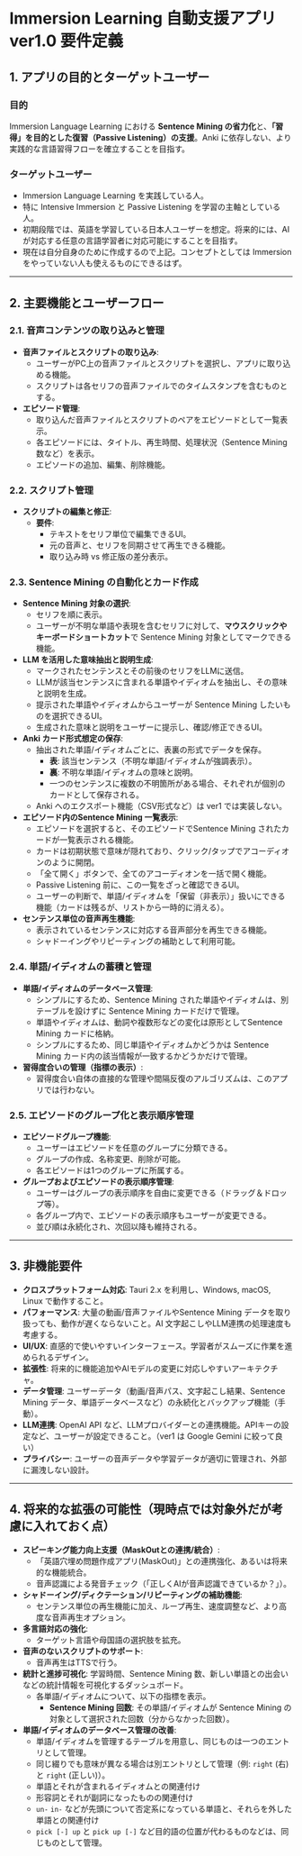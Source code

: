 # Immersion Learning 自動支援アプリ ver1.0 要件定義

## 1. アプリの目的とターゲットユーザー

### 目的

Immersion Language Learning における **Sentence Mining の省力化**と、**「習得」を目的とした復習（Passive Listening）の支援**。Anki に依存しない、より実践的な言語習得フローを確立することを目指す。

### ターゲットユーザー

* Immersion Language Learning を実践している人。
* 特に Intensive Immersion と Passive Listening を学習の主軸としている人。
* 初期段階では、英語を学習している日本人ユーザーを想定。将来的には、AI が対応する任意の言語学習者に対応可能にすることを目指す。
* 現在は自分自身のために作成するので上記。コンセプトとしては Immersion をやっていない人も使えるものにできるはず。

---

## 2. 主要機能とユーザーフロー

### 2.1. 音声コンテンツの取り込みと管理

* **音声ファイルとスクリプトの取り込み**:
    * ユーザーがPC上の音声ファイルとスクリプトを選択し、アプリに取り込める機能。
    * スクリプトは各セリフの音声ファイルでのタイムスタンプを含むものとする。
* **エピソード管理**:
    * 取り込んだ音声ファイルとスクリプトのペアをエピソードとして一覧表示。
    * 各エピソードには、タイトル、再生時間、処理状況（Sentence Mining 数など）を表示。
    * エピソードの追加、編集、削除機能。

### 2.2. スクリプト管理

* **スクリプトの編集と修正**:
    * **要件**:
        * テキストをセリフ単位で編集できるUI。
        * 元の音声と、セリフを同期させて再生できる機能。
        * 取り込み時 vs 修正版の差分表示。

### 2.3. Sentence Mining の自動化とカード作成

* **Sentence Mining 対象の選択**:
    * セリフを順に表示。
    * ユーザーが不明な単語や表現を含むセリフに対して、**マウスクリックやキーボードショートカット**で Sentence Mining 対象としてマークできる機能。
* **LLM を活用した意味抽出と説明生成**:
    * マークされたセンテンスとその前後のセリフをLLMに送信。
    * LLMが該当センテンスに含まれる単語やイディオムを抽出し、その意味と説明を生成。
    * 提示された単語やイディオムからユーザーが Sentence Mining したいものを選択できるUI。
    * 生成された意味と説明をユーザーに提示し、確認/修正できるUI。
* **Anki カード形式想定の保存**:
    * 抽出された単語/イディオムごとに、表裏の形式でデータを保存。
        * **表**: 該当センテンス（不明な単語/イディオムが強調表示）。
        * **裏**: 不明な単語/イディオムの意味と説明。
        * 一つのセンテンスに複数の不明箇所がある場合、それぞれが個別のカードとして保存される。
    * Anki へのエクスポート機能（CSV形式など）は ver1 では実装しない。
* **エピソード内のSentence Mining 一覧表示**:
    * エピソードを選択すると、そのエピソードでSentence Mining されたカードが一覧表示される機能。
    * カードは初期状態で意味が隠れており、クリック/タップでアコーディオンのように開閉。
    * 「全て開く」ボタンで、全てのアコーディオンを一括で開く機能。
    * Passive Listening 前に、この一覧をざっと確認できるUI。
    * ユーザーの判断で、単語/イディオムを「保留（非表示）」扱いにできる機能（カードは残るが、リストから一時的に消える）。
* **センテンス単位の音声再生機能**:
    * 表示されているセンテンスに対応する音声部分を再生できる機能。
    * シャドーイングやリピーティングの補助として利用可能。

### 2.4. 単語/イディオムの蓄積と管理

* **単語/イディオムのデータベース管理**:
    * シンプルにするため、Sentence Mining された単語やイディオムは、別テーブルを設けずに Sentence Mining カードだけで管理。
    * 単語やイディオムは、動詞や複数形などの変化は原形としてSentence Mining カードに格納。
    * シンプルにするため、同じ単語やイディオムかどうかは Sentence Mining カード内の該当情報が一致するかどうかだけで管理。
* **習得度合いの管理（指標の表示）**:
    * 習得度合い自体の直接的な管理や間隔反復のアルゴリズムは、このアプリでは行わない。

### 2.5. エピソードのグループ化と表示順序管理

* **エピソードグループ機能**:
    * ユーザーはエピソードを任意のグループに分類できる。
    * グループの作成、名称変更、削除が可能。
    * 各エピソードは1つのグループに所属する。
* **グループおよびエピソードの表示順序管理**:
    * ユーザーはグループの表示順序を自由に変更できる（ドラッグ＆ドロップ等）。
    * 各グループ内で、エピソードの表示順序もユーザーが変更できる。
    * 並び順は永続化され、次回以降も維持される。

---

## 3. 非機能要件

* **クロスプラットフォーム対応**: Tauri 2.x を利用し、Windows, macOS, Linux で動作すること。
* **パフォーマンス**: 大量の動画/音声ファイルやSentence Mining データを取り扱っても、動作が遅くならないこと。AI 文字起こしやLLM連携の処理速度も考慮する。
* **UI/UX**: 直感的で使いやすいインターフェース。学習者がスムーズに作業を進められるデザイン。
* **拡張性**: 将来的に機能追加やAIモデルの変更に対応しやすいアーキテクチャ。
* **データ管理**: ユーザーデータ（動画/音声パス、文字起こし結果、Sentence Mining データ、単語データベースなど）の永続化とバックアップ機能（手動）。
* **LLM連携**: OpenAI API など、LLMプロバイダーとの連携機能。APIキーの設定など、ユーザーが設定できること。（ver1 は Google Gemini に絞って良い）
* **プライバシー**: ユーザーの音声データや学習データが適切に管理され、外部に漏洩しない設計。

---

## 4. 将来的な拡張の可能性（現時点では対象外だが考慮に入れておく点）

* **スピーキング能力向上支援（MaskOutとの連携/統合）**:
    * 「英語穴埋め問題作成アプリ(MaskOut)」との連携強化、あるいは将来的な機能統合。
    * 音声認識による発音チェック（「正しくAIが音声認識できているか？」）。
* **シャドーイング/ディクテーション/リピーティングの補助機能**:
    * センテンス単位の再生機能に加え、ループ再生、速度調整など、より高度な音声再生オプション。
* **多言語対応の強化**:
    * ターゲット言語や母国語の選択肢を拡充。
* **音声のないスクリプトのサポート**:
    * 音声再生はTTSで行う。
* **統計と進捗可視化**: 学習時間、Sentence Mining 数、新しい単語との出会いなどの統計情報を可視化するダッシュボード。
    * 各単語/イディオムについて、以下の指標を表示。
        * **Sentence Mining 回数**: その単語/イディオムが Sentence Mining の対象として選択された回数（分からなかった回数）。
* **単語/イディオムのデータベース管理の改善**:
    * 単語/イディオムを管理するテーブルを用意し、同じものは一つのエントリとして管理。
    * 同じ綴りでも意味が異なる場合は別エントリとして管理（例: `right` (右) と `right` (正しい)）。
    * 単語とそれが含まれるイディオムとの関連付け
    * 形容詞とそれが副詞になったものの関連付け
    * `un-` `in-` などが先頭について否定系になっている単語と、それらを外した単語との関連付け
    * `pick [-] up` と `pick up [-]` など目的語の位置が代わるものなどは、同じものとして管理。
